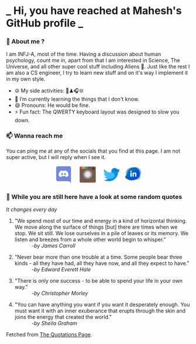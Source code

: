 # **_ Hi, you have reached at Mahesh's GitHub profile _**
### 🌸 About me ?
I am INFJ-A, most of the time. Having a discussion about human psychology, count me in, apart from that I am interested in Science, The Universe, and all other super cool stuff including Aliens 🤫. Just like the rest I am also a CS engineer, I try to learn new stuff and on it's way I implement it in my own style. 
- ☮ My side activities: 🎨♟🎧🌐
- 🌱 I’m currently learning the things that I don't know.
- 😄 Pronouns: He would be fine.
- ⚡ Fun fact: The QWERTY keyboard layout was designed to slow you down.

### 📫 Wanna reach me
You can ping me at any of the socials that you find at this page. I am not super active, but I will reply when I see it.
<p align="center">
<a href="https://discordapp.com/users/733328856957714472"><img src="./Assets/Papirus-Team-Papirus-Apps-Discord.svg" height="50px" width="50px" ></a>&nbsp; &nbsp;  
<a href ="https://instagram.com/obl1v_on"><img src="./Assets/Papirus-Team-Papirus-Apps-Instagram.svg" height="50px" width="50px" ></a>&nbsp;  &nbsp; 
<a href ="https://twitter.com/MaheshN2000"><img src="./Assets/Papirus-Team-Papirus-Apps-Twitter.svg" height ="50px" width="50px" ></a>&nbsp;
<a href ="https://linkedin.com/in/mahesh2000"><img src="./Assets/in.png" height ="50px" width="50px" ></a>

</p>



### 🔰 While you are still here have a look at some random quotes
*It changes every day*

<!-- BLOG-POST-LIST:START -->
 1.  "We spend most of our time and energy in a kind of horizontal thinking. We move along the surface of things [but] there are times when we stop. We sit still. We lose ourselves in a pile of leaves or its memory. We listen and breezes from a whole other world begin to whisper." <br> &emsp;&emsp;&emsp; <i>-by James Carroll</i> 

 2.  "Never bear more than one trouble at a time. Some people bear three kinds - all they have had, all they have now, and all they expect to have." <br> &emsp;&emsp;&emsp; <i>-by Edward Everett Hale</i> 

 3.  "There is only one success - to be able to spend your life in your own way." <br> &emsp;&emsp;&emsp; <i>-by Christopher Morley</i> 

 4.  "You can have anything you want if you want it desperately enough. You must want it with an inner exuberance that erupts through the skin and joins the energy that created the world." <br> &emsp;&emsp;&emsp; <i>-by Sheila Graham</i> 
<!-- BLOG-POST-LIST:END -->
Fetched from <a href="http://www.quotationspage.com/data/mqotd.rss"> The Quotations Page</a>.
<!-- The above quotes are fetched from " http://www.quotationspage.com/data/mqotd.rss " and the github action used was gautamkrishnar/blog-post-workflow@master -->
